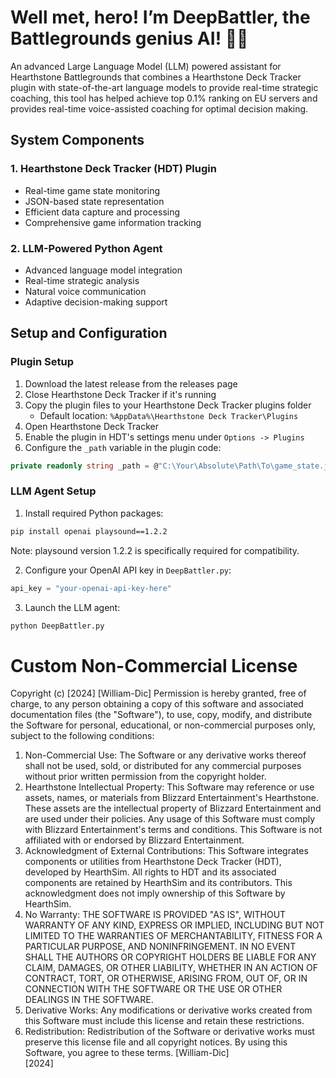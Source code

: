 # Well met, hero! I’m DeepBattler, the Battlegrounds genius AI! 🍻🍻

An advanced Large Language Model (LLM) powered assistant for Hearthstone Battlegrounds that combines a Hearthstone Deck Tracker plugin with state-of-the-art language models to provide real-time strategic coaching, this tool has helped achieve top 0.1% ranking on EU servers and provides real-time voice-assisted coaching for optimal decision making.

## System Components

### 1. Hearthstone Deck Tracker (HDT) Plugin
- Real-time game state monitoring
- JSON-based state representation
- Efficient data capture and processing
- Comprehensive game information tracking

### 2. LLM-Powered Python Agent
- Advanced language model integration
- Real-time strategic analysis
- Natural voice communication
- Adaptive decision-making support

## Setup and Configuration

### Plugin Setup
1. Download the latest release from the releases page
2. Close Hearthstone Deck Tracker if it's running
3. Copy the plugin files to your Hearthstone Deck Tracker plugins folder
   - Default location: `%AppData%\Hearthstone Deck Tracker\Plugins`
4. Open Hearthstone Deck Tracker
5. Enable the plugin in HDT's settings menu under `Options -> Plugins`
6. Configure the `_path` variable in the plugin code:
```csharp
private readonly string _path = @"C:\Your\Absolute\Path\To\game_state.json";
```

### LLM Agent Setup
1. Install required Python packages:
```bash
pip install openai playsound==1.2.2
```
Note: playsound version 1.2.2 is specifically required for compatibility.

2. Configure your OpenAI API key in `DeepBattler.py`:
```python
api_key = "your-openai-api-key-here"
```

3. Launch the LLM agent:
```bash
python DeepBattler.py
```

# Custom Non-Commercial License
Copyright (c) [2024] [William-Dic]
Permission is hereby granted, free of charge, to any person obtaining a copy
of this software and associated documentation files (the "Software"), to use,
copy, modify, and distribute the Software for personal, educational, or
non-commercial purposes only, subject to the following conditions:
1. Non-Commercial Use:
   The Software or any derivative works thereof shall not be used, sold, or distributed for any commercial purposes without prior written permission from the copyright holder.
2. Hearthstone Intellectual Property:
   This Software may reference or use assets, names, or materials from Blizzard Entertainment's Hearthstone. These assets are the intellectual property of Blizzard Entertainment and are used under their policies. Any usage of this Software must comply with Blizzard Entertainment's terms and conditions. This Software is not affiliated with or endorsed by Blizzard Entertainment.
3. Acknowledgment of External Contributions:
   This Software integrates components or utilities from Hearthstone Deck Tracker (HDT), developed by HearthSim. All rights to HDT and its associated components are retained by HearthSim and its contributors. This acknowledgment does not imply ownership of this Software by HearthSim.
4. No Warranty:
   THE SOFTWARE IS PROVIDED "AS IS", WITHOUT WARRANTY OF ANY KIND, EXPRESS OR IMPLIED, INCLUDING BUT NOT LIMITED TO THE WARRANTIES OF MERCHANTABILITY, FITNESS FOR A PARTICULAR PURPOSE, AND NONINFRINGEMENT. IN NO EVENT SHALL THE AUTHORS OR COPYRIGHT HOLDERS BE LIABLE FOR ANY CLAIM, DAMAGES, OR OTHER LIABILITY, WHETHER IN AN ACTION OF CONTRACT, TORT, OR OTHERWISE, ARISING FROM, OUT OF, OR IN CONNECTION WITH THE SOFTWARE OR THE USE OR OTHER DEALINGS IN THE SOFTWARE.
5. Derivative Works:
   Any modifications or derivative works created from this Software must include this license and retain these restrictions.
6. Redistribution:
   Redistribution of the Software or derivative works must preserve this license file and all copyright notices.
By using this Software, you agree to these terms.
[William-Dic]  
[2024]
